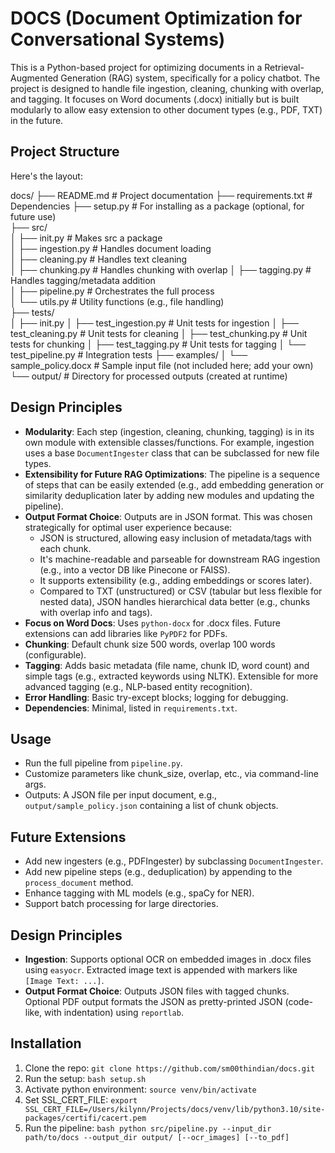 # DOCS (Document Optimization for Conversational Systems)

This is a Python-based project for optimizing documents in a Retrieval-Augmented Generation (RAG) system, specifically for a policy chatbot. The project is designed to handle file ingestion, cleaning, chunking with overlap, and tagging. It focuses on Word documents (.docx) initially but is built modularly to allow easy extension to other document types (e.g., PDF, TXT) in the future.

## Project Structure
Here's the layout:

docs/ 
├── README.md              # Project documentation 
├── requirements.txt       # Dependencies 
├── setup.py               # For installing as a package (optional, for future use)  
├── src/  
│   ├── init.py        # Makes src a package  
│   ├── ingestion.py       # Handles document loading  
│   ├── cleaning.py        # Handles text cleaning  
│   ├── chunking.py        # Handles chunking with overlap 
│   ├── tagging.py         # Handles tagging/metadata addition  
│   ├── pipeline.py        # Orchestrates the full process  
│   └── utils.py           # Utility functions (e.g., file handling)  
├── tests/  
│   ├── init.py
│
├── test_ingestion.py  # Unit tests for ingestion
│   ├── test_cleaning.py   # Unit tests for cleaning
│   ├── test_chunking.py   # Unit tests for chunking
│   ├── test_tagging.py    # Unit tests for tagging
│   └── test_pipeline.py   # Integration tests
├── examples/
│   └── sample_policy.docx # Sample input file (not included here; add your own)
└── output/                # Directory for processed outputs (created at runtime)

## Design Principles
- **Modularity**: Each step (ingestion, cleaning, chunking, tagging) is in its own module with extensible classes/functions. For example, ingestion uses a base `DocumentIngester` class that can be subclassed for new file types.
- **Extensibility for Future RAG Optimizations**: The pipeline is a sequence of steps that can be easily extended (e.g., add embedding generation or similarity deduplication later by adding new modules and updating the pipeline).
- **Output Format Choice**: Outputs are in JSON format. This was chosen strategically for optimal user experience because:
  - JSON is structured, allowing easy inclusion of metadata/tags with each chunk.
  - It's machine-readable and parseable for downstream RAG ingestion (e.g., into a vector DB like Pinecone or FAISS).
  - It supports extensibility (e.g., adding embeddings or scores later).
  - Compared to TXT (unstructured) or CSV (tabular but less flexible for nested data), JSON handles hierarchical data better (e.g., chunks with overlap info and tags).
- **Focus on Word Docs**: Uses `python-docx` for .docx files. Future extensions can add libraries like `PyPDF2` for PDFs.
- **Chunking**: Default chunk size 500 words, overlap 100 words (configurable).
- **Tagging**: Adds basic metadata (file name, chunk ID, word count) and simple tags (e.g., extracted keywords using NLTK). Extensible for more advanced tagging (e.g., NLP-based entity recognition).
- **Error Handling**: Basic try-except blocks; logging for debugging.
- **Dependencies**: Minimal, listed in `requirements.txt`.

## Usage
- Run the full pipeline from `pipeline.py`.
- Customize parameters like chunk_size, overlap, etc., via command-line args.
- Outputs: A JSON file per input document, e.g., `output/sample_policy.json` containing a list of chunk objects.

## Future Extensions
- Add new ingesters (e.g., PDFIngester) by subclassing `DocumentIngester`.
- Add new pipeline steps (e.g., deduplication) by appending to the `process_document` method.
- Enhance tagging with ML models (e.g., spaCy for NER).
- Support batch processing for large directories.

## Design Principles
- **Ingestion**: Supports optional OCR on embedded images in .docx files using `easyocr`. Extracted image text is appended with markers like `[Image Text: ...]`.
- **Output Format Choice**: Outputs JSON files with tagged chunks. Optional PDF output formats the JSON as pretty-printed JSON (code-like, with indentation) using `reportlab`.

## Installation
1. Clone the repo: `git clone https://github.com/sm00thindian/docs.git`
2. Run the setup: `bash setup.sh`
3. Activate python environment: `source venv/bin/activate`
4. Set SSL_CERT_FILE: `export SSL_CERT_FILE=/Users/kilynn/Projects/docs/venv/lib/python3.10/site-packages/certifi/cacert.pem`
5. Run the pipeline: `bash python src/pipeline.py --input_dir path/to/docs --output_dir output/ [--ocr_images] [--to_pdf]`
